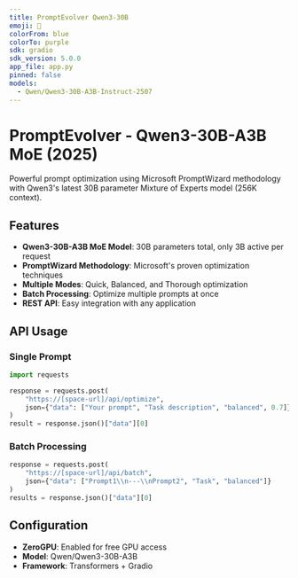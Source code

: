 ```yaml
---
title: PromptEvolver Qwen3-30B
emoji: 🚀
colorFrom: blue
colorTo: purple
sdk: gradio
sdk_version: 5.0.0
app_file: app.py
pinned: false
models:
  - Qwen/Qwen3-30B-A3B-Instruct-2507
---
```


# PromptEvolver - Qwen3-30B-A3B MoE (2025)

Powerful prompt optimization using Microsoft PromptWizard methodology with Qwen3's latest 30B parameter Mixture of Experts model (256K context).

## Features
- **Qwen3-30B-A3B MoE Model**: 30B parameters total, only 3B active per request
- **PromptWizard Methodology**: Microsoft's proven optimization techniques
- **Multiple Modes**: Quick, Balanced, and Thorough optimization
- **Batch Processing**: Optimize multiple prompts at once
- **REST API**: Easy integration with any application

## API Usage

### Single Prompt
```python
import requests

response = requests.post(
    "https://[space-url]/api/optimize",
    json={"data": ["Your prompt", "Task description", "balanced", 0.7]}
)
result = response.json()["data"][0]
```

### Batch Processing
```python
response = requests.post(
    "https://[space-url]/api/batch",
    json={"data": ["Prompt1\\n---\\nPrompt2", "Task", "balanced"]}
)
results = response.json()["data"][0]
```

## Configuration
- **ZeroGPU**: Enabled for free GPU access
- **Model**: Qwen/Qwen3-30B-A3B
- **Framework**: Transformers + Gradio
